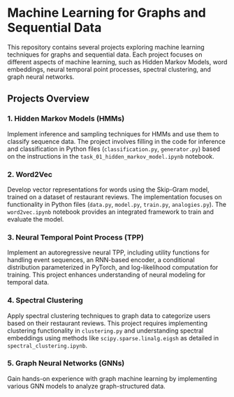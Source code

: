 # Machine Learning for Graphs and Sequential Data

This repository contains several projects exploring machine learning techniques for graphs and sequential data. Each project focuses on different aspects of machine learning, such as Hidden Markov Models, word embeddings, neural temporal point processes, spectral clustering, and graph neural networks.

## Projects Overview

### 1. Hidden Markov Models (HMMs)
Implement inference and sampling techniques for HMMs and use them to classify sequence data. The project involves filling in the code for inference and classification in Python files (`classification.py`, `generator.py`) based on the instructions in the `task_01_hidden_markov_model.ipynb` notebook.

### 2. Word2Vec
Develop vector representations for words using the Skip-Gram model, trained on a dataset of restaurant reviews. The implementation focuses on functionality in Python files (`data.py`, `model.py`, `train.py`, `analogies.py`). The `word2vec.ipynb` notebook provides an integrated framework to train and evaluate the model.

### 3. Neural Temporal Point Process (TPP)
Implement an autoregressive neural TPP, including utility functions for handling event sequences, an RNN-based encoder, a conditional distribution parameterized in PyTorch, and log-likelihood computation for training. This project enhances understanding of neural modeling for temporal data.

### 4. Spectral Clustering
Apply spectral clustering techniques to graph data to categorize users based on their restaurant reviews. This project requires implementing clustering functionality in `clustering.py` and understanding spectral embeddings using methods like `scipy.sparse.linalg.eigsh` as detailed in `spectral_clustering.ipynb`.

### 5. Graph Neural Networks (GNNs)
Gain hands-on experience with graph machine learning by implementing various GNN models to analyze graph-structured data.
